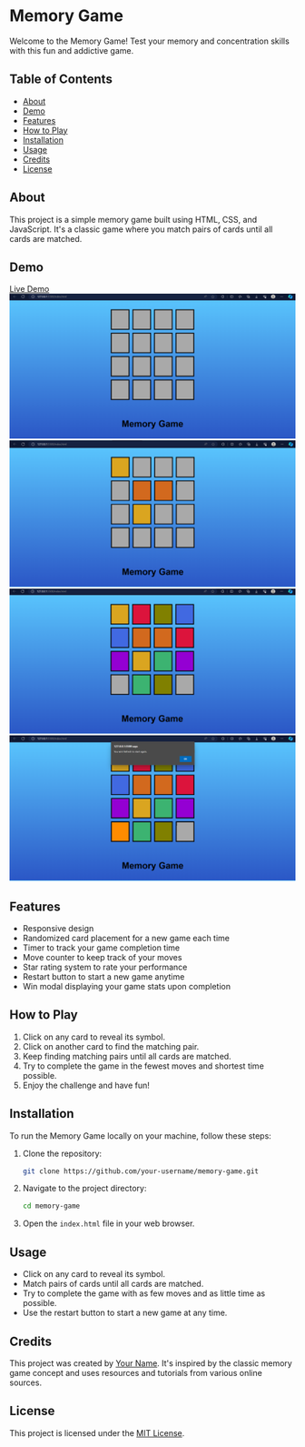 # Memory Game

Welcome to the Memory Game! Test your memory and concentration skills with this fun and addictive game.

## Table of Contents

- [About](#about)
- [Demo](#demo)
- [Features](#features)
- [How to Play](#how-to-play)
- [Installation](#installation)
- [Usage](#usage)
- [Credits](#credits)
- [License](#license)

## About

This project is a simple memory game built using HTML, CSS, and JavaScript. It's a classic game where you match pairs of cards until all cards are matched.

## Demo

[Live Demo](https://your-demo-url.com)
![Sample Image](https://github.com/Arshad-Khan-12/Memory-Game/blob/main/memory%20game%201.png?raw=true)
![Sample Image](https://github.com/Arshad-Khan-12/Memory-Game/blob/main/memory%20game%202.png?raw=true)
![Sample Image](https://github.com/Arshad-Khan-12/Memory-Game/blob/main/memory%20game%203.png?raw=true)
![Sample Image](https://github.com/Arshad-Khan-12/Memory-Game/blob/main/memory%20game%204.png?raw=true)

## Features

- Responsive design
- Randomized card placement for a new game each time
- Timer to track your game completion time
- Move counter to keep track of your moves
- Star rating system to rate your performance
- Restart button to start a new game anytime
- Win modal displaying your game stats upon completion

## How to Play

1. Click on any card to reveal its symbol.
2. Click on another card to find the matching pair.
3. Keep finding matching pairs until all cards are matched.
4. Try to complete the game in the fewest moves and shortest time possible.
5. Enjoy the challenge and have fun!

## Installation

To run the Memory Game locally on your machine, follow these steps:

1. Clone the repository:

   ```bash
   git clone https://github.com/your-username/memory-game.git
   ```

2. Navigate to the project directory:

   ```bash
   cd memory-game
   ```

3. Open the `index.html` file in your web browser.

## Usage

- Click on any card to reveal its symbol.
- Match pairs of cards until all cards are matched.
- Try to complete the game with as few moves and as little time as possible.
- Use the restart button to start a new game at any time.

## Credits

This project was created by [Your Name](https://github.com/your-username). It's inspired by the classic memory game concept and uses resources and tutorials from various online sources.

## License

This project is licensed under the [MIT License](LICENSE).

